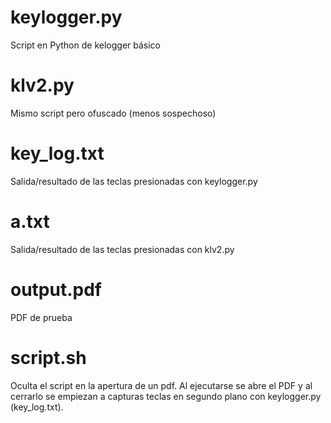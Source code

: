 # keylogger.py
Script en Python de kelogger básico

# klv2.py
Mismo script pero ofuscado (menos sospechoso)

# key_log.txt
Salida/resultado de las teclas presionadas con keylogger.py

# a.txt
Salida/resultado de las teclas presionadas con klv2.py

# output.pdf
PDF de prueba

# script.sh
Oculta el script en la apertura de un pdf. Al ejecutarse se abre el PDF y al cerrarlo se empiezan a capturas teclas en segundo plano con  keylogger.py (key_log.txt).



